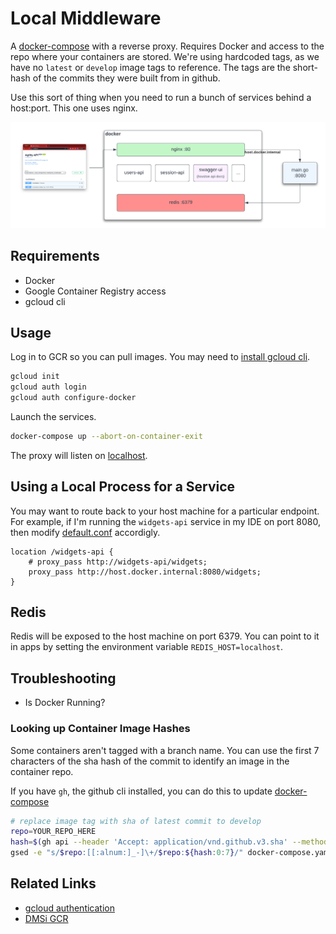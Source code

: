 # Local Middleware

A [docker-compose] with a reverse proxy. Requires Docker
and access to the repo where your containers are stored. We're using hardcoded
tags, as we have no `latest` or `develop` image tags to reference. The tags
are the short-hash of the commits they were built from in github.

Use this sort of thing when you need to run a bunch of services behind a host:port. This one uses nginx.

![network diagram](docs/network.png)

## Requirements

- Docker
- Google Container Registry access
- gcloud cli

## Usage

Log in to GCR so you can pull images. You may need to [install gcloud cli](https://cloud.google.com/sdk/docs/install).

```sh
gcloud init
gcloud auth login
gcloud auth configure-docker
```

Launch the services.

```sh
docker-compose up --abort-on-container-exit
```

The proxy will listen on [localhost](http://localhost).

## Using a Local Process for a Service

You may want to route back to your host machine for a particular endpoint. For example,
if I'm running the `widgets-api` service in my IDE on port 8080, then modify [default.conf](conf.d/default.conf) accordigly.

```nginx
location /widgets-api {
    # proxy_pass http://widgets-api/widgets;
    proxy_pass http://host.docker.internal:8080/widgets;
}
```

## Redis

Redis will be exposed to the host machine on port 6379. You can point to it in apps by setting the environment variable `REDIS_HOST=localhost`.

## Troubleshooting

- Is Docker Running?

### Looking up Container Image Hashes

Some containers aren't tagged with a branch name. You can use
the first 7 characters of the sha hash of the commit to identify
an image in the container repo.

If you have `gh`, the github cli installed, you can do this to update
[docker-compose]

```sh
# replace image tag with sha of latest commit to develop
repo=YOUR_REPO_HERE
hash=$(gh api --header 'Accept: application/vnd.github.v3.sha' --method GET "/repos/dmsi-io/$repo/commits/develop")
gsed -e "s/$repo:[[:alnum:]_-]\+/$repo:${hash:0:7}/" docker-compose.yaml
```


## Related Links

- [gcloud authentication](https://cloud.google.com/container-registry/docs/advanced-authentication#gcloud-helper)
- [DMSi GCR](https://console.cloud.google.com/gcr/images/a2w-staging?authuser=0&project=a2w-staging)

[docker-compose]: ./docker-compose.yaml

